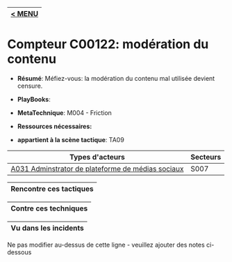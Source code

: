 |[< MENU](../README.md)|
|---|
# Compteur C00122: modération du contenu

* **Résumé**: Méfiez-vous: la modération du contenu mal utilisée devient censure.

* **PlayBooks**:

* **MetaTechnique**: M004 - Friction

* **Ressources nécessaires:**

* **appartient à la scène tactique**: TA09


|Types d'acteurs |Secteurs |
|----------- |------- |
|[A031 Adminstrator de plateforme de médias sociaux](../../generated_pages/actortypes/A031.md) |S007 |



|Rencontre ces tactiques |
|---------------------- |



|Contre ces techniques |
|------------------------- |



|Vu dans les incidents |
|----------------- |


Ne pas modifier au-dessus de cette ligne - veuillez ajouter des notes ci-dessous